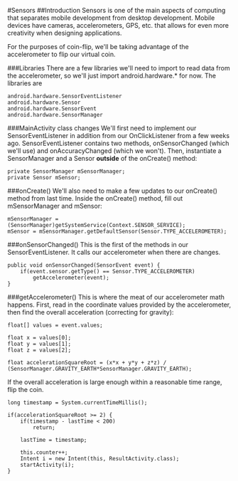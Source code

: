 #Sensors
##Introduction
Sensors is one of the main aspects of computing that separates mobile development from desktop development. Mobile devices have cameras, accelerometers, GPS, etc. that allows for even more creativity when designing applications.

For the purposes of coin-flip, we'll be taking advantage of the accelerometer to flip our virtual coin.

###Libraries
There are a few libraries we'll need to import to read data from the accelerometer, so we'll just import android.hardware.* for now. The libraries are

```
android.hardware.SensorEventListener
android.hardware.Sensor
android.hardware.SensorEvent
android.hardware.SensorManager
```

###MainActivity class changes
We'll first need to implement our SensorEventListener in addition from our OnClickListener from a few weeks ago. SensorEventListener contains two methods, onSensorChanged (which we'll use) and onAccuracyChanged (which we won't).
Then, instantiate a SensorManager and a Sensor **outside** of the onCreate() method:

```
private SensorManager mSensorManager;
private Sensor mSensor;
```

###onCreate()
We'll also need to make a few updates to our onCreate() method from last time. Inside the onCreate() method, fill out mSensorManager and mSensor:

```
mSensorManager = (SensorManager)getSystemService(Context.SENSOR_SERVICE);
mSensor = mSensorManager.getDefaultSensor(Sensor.TYPE_ACCELEROMETER);
```

###onSensorChanged()
This is the first of the methods in our SensorEventListener. It calls our accelerometer when there are changes.

```
public void onSensorChanged(SensorEvent event) {
	if(event.sensor.getType() == Sensor.TYPE_ACCELEROMETER)
		getAccelerometer(event);
}
```

###getAccelerometer()
This is where the meat of our accelerometer math happens. First, read in the coordinate values provided by the accelerometer, then find the overall acceleration (correcting for gravity):

```
float[] values = event.values;
		
float x = values[0];
float y = values[1];
float z = values[2];
		
float accelerationSquareRoot = (x*x + y*y + z*z) /
(SensorManager.GRAVITY_EARTH*SensorManager.GRAVITY_EARTH);
```

If the overall acceleration is large enough within a reasonable time range, flip the coin.

```		
long timestamp = System.currentTimeMillis();
		
if(accelerationSquareRoot >= 2) {
	if(timestamp - lastTime < 200)
		return;
			
	lastTime = timestamp;
			
	this.counter++;
	Intent i = new Intent(this, ResultActivity.class);
	startActivity(i);
}
```

